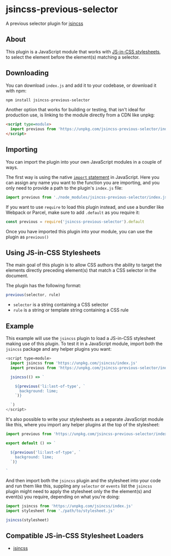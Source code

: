# jsincss-previous-selector

A previous selector plugin for [jsincss](https://github.com/tomhodgins/jsincss)

## About

This plugin is a JavaScript module that works with [JS-in-CSS stylesheets](https://responsive.style/theory/what-is-a-jic-stylesheet.html), to select the element before the element(s) matching a selector.

## Downloading

You can download `index.js` and add it to your codebase, or download it with npm:

```bash
npm install jsincss-previous-selector
```

Another option that works for building or testing, that isn't ideal for production use, is linking to the module directly from a CDN like unpkg:

```html
<script type=module>
  import previous from 'https://unpkg.com/jsincss-previous-selector/index.js'
</script>
```

## Importing

You can import the plugin into your own JavaScript modules in a couple of ways.

The first way is using the native [`import` statement](https://developer.mozilla.org/en-US/docs/Web/JavaScript/Reference/Statements/import) in JavaScript. Here you can assign any name you want to the function you are importing, and you only need to provide a path to the plugin's `index.js` file:

```js
import previous from './node_modules/jsincss-previous-selector/index.js'
```

If you want to use `require` to load this plugin instead, and use a bundler like Webpack or Parcel, make sure to add `.default` as you require it:

```js
const previous = require('jsincss-previous-selector').default
```

Once you have imported this plugin into your module, you can use the plugin as `previous()`

## Using JS-in-CSS Stylesheets

The main goal of this plugin is to allow CSS authors the ability to target the elements directly preceding element(s) that match a CSS selector in the document.

The plugin has the following format:

```js
previous(selector, rule)
```

- `selector` is a string containing a CSS selector
- `rule` is a string or template string containing a CSS rule

## Example

This example will use the `jsincss` plugin to load a JS-in-CSS stylesheet making use of this plugin. To test it in a JavaScript module, import both the `jsincss` package and any helper plugins you want:

```js
<script type=module>
  import jsincss from 'https://unpkg.com/jsincss/index.js'
  import previous from 'https://unpkg.com/jsincss-previous-selector/index.js'

  jsincss(() => `

    ${previous('li:last-of-type', `
      background: lime;
    `)}

  `)
</script>
```

It's also possible to write your stylesheets as a separate JavaScript module like this, where you import any helper plugins at the top of the stylesheet:

```js
import previous from 'https://unpkg.com/jsincss-previous-selector/index.js'

export default () => `

  ${previous('li:last-of-type', `
    background: lime;
  `)}

`
```

And then import both the `jsincss` plugin and the stylesheet into your code and run them like this, suppling any `selector` or `events` list the `jsincss` plugin might need to apply the stylesheet only the the element(s) and event(s) you require, depending on what you're doing:

```js
import jsincss from 'https://unpkg.com/jsincss/index.js'
import stylesheet from './path/to/stylesheet.js'

jsincss(stylesheet)
```

## Compatible JS-in-CSS Stylesheet Loaders

- [jsincss](https://github.com/tomhodgins/jsincss)